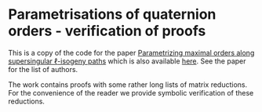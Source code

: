# Parametrisations of quaternion orders - verification of proofs

This is a copy of the code for the paper [Parametrizing maximal orders along supersingular $\ell$-isogeny paths](https://eprint.iacr.org/2025/033) which is also available [here](https://github.com/quaternion-graph-parametrizations/proofs).
See the paper for the list of authors.  

The work contains proofs with some rather long lists of matrix reductions. For the convenience of the reader we provide symbolic verification of these reductions.